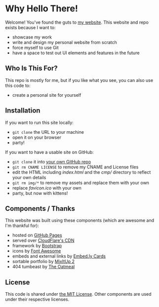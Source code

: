 # Why Hello There!
Welcome! You've found the guts to [my website](https://andychu.me). This website and repo exists because I want to:

- showcase my work
- write and design my personal website from scratch
- force myself to use Git
- have a space to test out UI elements and features in the future

## Who Is This For?
This repo is mostly for me, but if you like what you see, you can also use this code to:

- create a personal site for yourself

## Installation
If you want to run this site locally:

- `git clone` the URL to your machine
- open it on your browser
- party!

If you want to have a usable site on GitHub:

- `git clone` it into [your own GitHub repo](https://pages.github.com/)
- `git rm CNAME LICENSE` to remove my CNAME and License files
- edit the HTML including *index.html* and the *cmp/* directory to reflect your own details
- `git rm img/*` to remove my assets and replace them with your own
- replace *favicon.ico* with your own
- party, but now with kittens!

## Components / Thanks
This website was built using these components (which are awesome and I'm thankful for):

- hosted on [GitHub Pages](https://pages.github.com/)
- served over [CloudFlare's CDN](https://www.cloudflare.com/)
- framework by [Bootstrap](https://getbootstrap.com/)
- icons by [Font Awesome](http://fontawesome.io/)
- embeds and external links by [Embed.ly Cards](https://embed.ly/cards)
- sortable portfolio by [MixItUp 2](https://mixitup.kunkalabs.com/)
- 404 tumbeast by [The Oatmeal](http://theoatmeal.com/comics/state_web_summer#tumblr)

## License
This code is shared under [the MIT License](https://github.com/DeltaSpark/deltaspark.github.io/blob/master/LICENSE). Other components are used under their respective licenses.